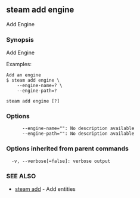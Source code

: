 ## steam add engine

Add Engine

### Synopsis


Add Engine

Examples:

    Add an engine
    $ steam add engine \
        --engine-name=? \
        --engine-path=?

```
steam add engine [?]
```

### Options

```
      --engine-name="": No description available
      --engine-path="": No description available
```

### Options inherited from parent commands

```
  -v, --verbose[=false]: verbose output
```

### SEE ALSO
* [steam add](steam_add.md)	 - Add entities

